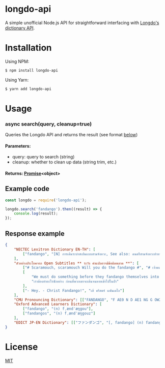 # longdo-api

A simple unofficial Node.js API for straightforward interfacing with [Longdo's dictionary API](https://dict.longdo.com/page/api).

# Installation

Using NPM:

```sh
$ npm install longdo-api
```

Using Yarn:

```sh
$ yarn add longdo-api
```

# Usage

### async search(query, cleanup=true)

Queries the Longdo API and returns the result (see format [below](#response-sample))

#### Parameters:

-   query: query to search (string)
-   cleanup: whether to clean up data (string trim, etc.)

#### Returns: [Promise][promise_mdn]&lt;object&gt;

## Example code

```js
const longdo = require('longdo-api');

longdo.search('fandango').then((result) => {
    console.log(result);
});
```

## Response example

```json
{
    "NECTEC Lexitron Dictionary EN-TH": [
        ["fandango", "[N] การเต้นระบำสเปนแบบสามจังหวะ, See also: ดนตรีสามจังหวะสำหรับเต้นระบำสเปน"]
    ],
    "ตัวอย่างประโยคจาก Open Subtitles ** ระวัง คำแปลอาจมีข้อผิดพลาด **": [
        ["# Scaramouch, scaramouch Will you do the fandango #", "# เจ้าคนชั่ว, เจ้าคนชั่ว เจ้าเต้นรำได้มั้ย?"],
        [
            "We must do something before they fandango themselves into oblivion!",
            "เราต้องทำอะไรซักอย่าง ก่อนที่พวกเขาจะเต้นจนหายเข้าไปในป่า"
        ],
        ["- Hey. - Christ Fandango!", "เฮ้ คริสตร์ แฟนเดโก"]
    ],
    "CMU Pronouncing Dictionary": [["FANDANGO", "F AE0 N D AE1 NG G OW2"]],
    "Oxford Advanced Learners Dictionary": [
        ["fandango", "(n) fˌændˈæŋgou"],
        ["fandangos", "(n) fˌændˈæŋgouz"]
    ],
    "EDICT JP-EN Dictionary": [["ファンダンゴ", "[, fandango] (n) fandango (spa"]]
}
```

# License

[MIT](https://github.com/voidweaver/longdo-api/blob/master/LICENSE)

[promise_mdn]: https://developer.mozilla.org/en-US/docs/Web/JavaScript/Reference/Global_Objects/Promise
